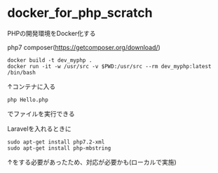 # docker_for_php_scratch

PHPの開発環境をDocker化する

php7
composer(https://getcomposer.org/download/)

```
docker build -t dev_myphp .
docker run -it -w /usr/src -v $PWD:/usr/src --rm dev_myphp:latest /bin/bash
```

↑コンテナに入る

```
php Hello.php
```
でファイルを実行できる

Laravelを入れるときに

```
sudo apt-get install php7.2-xml
sudo apt-get install php-mbstring
```
↑をする必要があったため、対応が必要かも(ローカルで実施)
